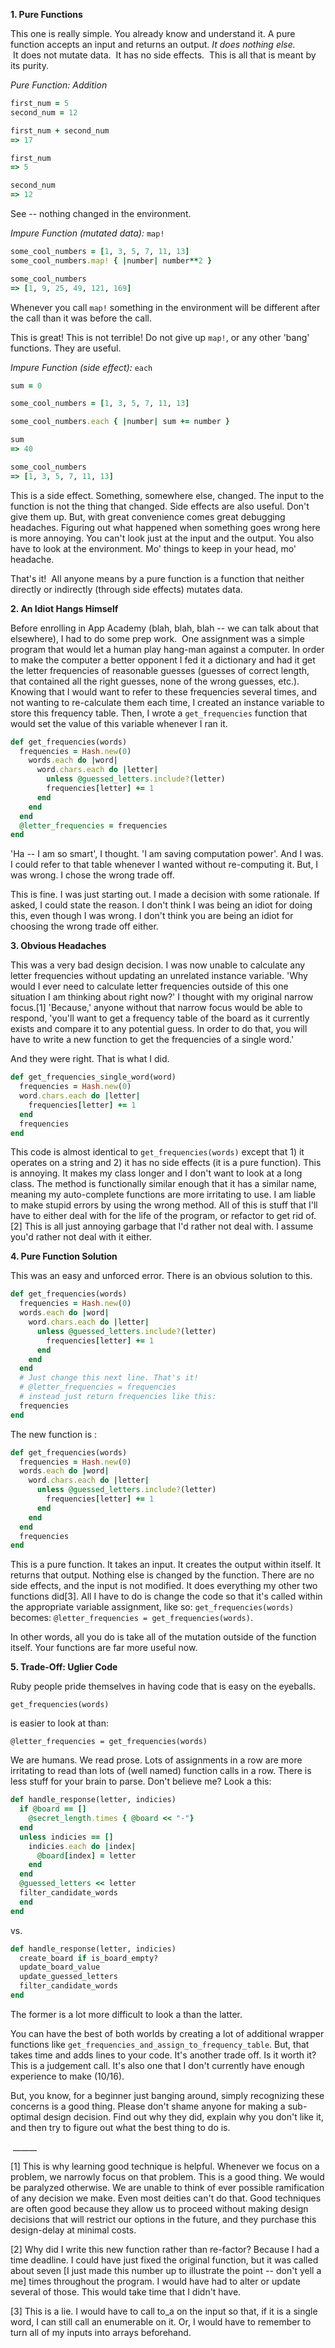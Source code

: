 <strong><strong>1. Pure Functions</strong></strong>

This one is really simple. You already know and understand it. A pure function accepts an input and returns an output. <em><em>It does nothing else.</em>  </em>It does not mutate data.  It has no side effects.<em>  </em>This is all that is meant by its purity.

<em>Pure Function: Addition</em>


````ruby
first_num = 5
second_num = 12

first_num + second_num
=> 17

first_num
=> 5

second_num
=> 12
````


See -- nothing changed in the environment.

<em>Impure Function (mutated data):</em> `map!`


````ruby
some_cool_numbers = [1, 3, 5, 7, 11, 13]
some_cool_numbers.map! { |number| number**2 }

some_cool_numbers
=> [1, 9, 25, 49, 121, 169]
````

Whenever you call `map!` something in the environment will be different
after the call than it was before the call.

This is great! This is not terrible! Do not give up `map!`, or any other
'bang' functions. They are useful.

<em>Impure Function (side effect):</em> `each`

````ruby
sum = 0

some_cool_numbers = [1, 3, 5, 7, 11, 13]

some_cool_numbers.each { |number| sum += number }

sum
=> 40

some_cool_numbers
=> [1, 3, 5, 7, 11, 13]
````

This is a side effect. Something, somewhere else, changed. The input to the function is not the thing that changed. Side effects are also useful. Don't give them up. But, with great convenience comes great debugging headaches. Figuring out what happened when something goes wrong here is more annoying. You can't look just at the input and the output. You also have to look at the environment. Mo' things to keep in your head, mo' headache.

That's it!  All anyone means by a pure function is a function that neither directly or indirectly (through side effects) mutates data.

<strong>2. An Idiot Hangs Himself</strong>

Before enrolling in App Academy (blah, blah, blah -- we can talk about that elsewhere), I had to do some prep work.  One assignment was a simple program that would let a human play hang-man against a computer. In order to make the computer a better opponent I fed it a dictionary and had it get the letter frequencies of reasonable guesses (guesses of correct length, that contained all the right guesses, none of the wrong guesses, etc.). Knowing that I would want to refer to these frequencies several times, and not wanting to re-calculate them each time, I created an instance variable to store this frequency table. Then, I wrote a <code>get_frequencies</code> function that would set the value
of this variable whenever I ran it.

````ruby
def get_frequencies(words)
  frequencies = Hash.new(0)
    words.each do |word|
      word.chars.each do |letter|
        unless @guessed_letters.include?(letter)
        frequencies[letter] += 1
      end
    end
  end
  @letter_frequencies = frequencies
end
````

'Ha -- I am so smart', I thought. 'I am saving computation power'. And I was. I could refer to that table whenever I wanted without re-computing it. But, I was wrong. I chose the wrong trade off.

This is fine. I was just starting out. I made a decision with some rationale. If asked, I could state the reason. I don't think I was being an idiot for doing this, even though I was wrong. I don't think you are being an idiot for choosing the wrong trade off either.

<strong>3. Obvious Headaches</strong>

This was a very bad design decision. I was now unable to calculate any letter frequencies without updating an unrelated instance variable. 'Why would I ever need to calculate letter frequencies outside of this one situation I am thinking about right now?' I thought with my original narrow focus.[1] 'Because,' anyone without that narrow focus would be able to respond, 'you'll want to get a frequency table of the board as it currently exists and compare it to any potential guess. In order to do that, you will have to write a new function to get the frequencies of a single word.'

And they were right. That is what I did.

````ruby
def get_frequencies_single_word(word)
  frequencies = Hash.new(0)
  word.chars.each do |letter|
    frequencies[letter] += 1
  end
  frequencies
end
````

This code is almost identical to `get_frequencies(words)` except that 1) it operates on a string and 2) it has no side effects (it is a pure function). This is annoying. It makes my class longer and I don't want to look at a long class. The method is functionally similar enough that it has a similar name, meaning my auto-complete functions are more irritating to use. I am liable to make stupid errors by using the wrong method. All of this is stuff that I'll have to either deal with for the life of the program, or refactor to get rid of.[2]  This is all just annoying garbage that I'd rather not deal with. I assume you'd rather not deal with it either.

<strong>4. Pure Function Solution</strong>

This was an easy and unforced error. There is an obvious solution to this.

````ruby
def get_frequencies(words)
  frequencies = Hash.new(0)
  words.each do |word|
    word.chars.each do |letter|
      unless @guessed_letters.include?(letter)
        frequencies[letter] += 1
      end
    end
  end
  # Just change this next line. That's it!
  # @letter_frequencies = frequencies
  # instead just return frequencies like this:
  frequencies
end
````

The new function is :

````ruby
def get_frequencies(words)
  frequencies = Hash.new(0)
  words.each do |word|
    word.chars.each do |letter|
      unless @guessed_letters.include?(letter)
        frequencies[letter] += 1
      end
    end
  end
  frequencies
end
````

This is a pure function. It takes an input. It creates the output within itself. It returns that output. Nothing else is changed by the function. There are no side effects, and the input is not modified. It does everything my other two functions did[3]. All I have to do is change the code so that it's called within the appropriate variable assignment, like so:
 `get_frequencies(words)` becomes:
`@letter_frequencies = get_frequencies(words)`.

In other words, all you do is take all of the mutation outside of the function itself. Your functions are far more useful now.

<strong>5. Trade-Off: Uglier Code</strong>

Ruby people pride themselves in having code that is easy on the eyeballs.

`get_frequencies(words)`

is easier to look at than:

`@letter_frequencies = get_frequencies(words)`

We are humans. We read prose. Lots of assignments in a row are more irritating to read than lots of (well named) function calls in a row. There is less stuff for your brain to parse. Don't believe me? Look a this:

````ruby
def handle_response(letter, indicies)
  if @board == []
    @secret_length.times { @board << "-"}
  end
  unless indicies == []
    indicies.each do |index|
      @board[index] = letter
    end
  end
  @guessed_letters << letter
  filter_candidate_words
  end
end
````

vs.

````ruby
def handle_response(letter, indicies)
  create_board if is_board_empty?
  update_board_value
  update_guessed_letters
  filter_candidate_words
end
````

The former is a lot more difficult to look a than the latter.

You can have the best of both worlds by creating a lot of additional wrapper functions like `get_frequencies_and_assign_to_frequency_table`. But, that takes time and adds lines to your code. It's another trade off. Is it worth it? This is a judgement call. It's also one that I don't currently have enough experience to make (10/16).

But, you know, for a beginner just banging around, simply recognizing these concerns is a good thing. Please don't shame anyone for making a sub-optimal design decision. Find out why they did, explain why you don't like it, and then try to figure out what the best thing to do is.

 ______

[1] This is why learning good technique is helpful. Whenever we focus on a problem, we narrowly focus on that problem. This is a good thing.  We would be paralyzed otherwise.  We are unable to think of ever possible ramification of any decision we make.  Even most deities can't do that. Good techniques are often good because they allow us to proceed without making design decisions that will restrict our options in the future, and they purchase this design-delay at minimal costs.

[2] Why did I write this new function rather than re-factor? Because I had a time deadline. I could have just fixed the original function, but it was called about seven [I just made this number up to illustrate the point -- don't yell a me] times throughout the program. I would have had to alter or update several of those. This would take time that I didn't have.

[3] This is a lie. I would have to call to_a on the input so that, if it is a single word, I can still call an enumerable on it. Or, I would have to remember to turn all of my inputs into arrays beforehand.
